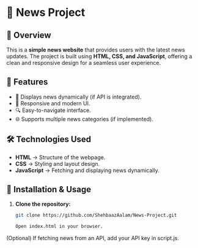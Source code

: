# 📰 News Project

## 📌 Overview
This is a **simple news website** that provides users with the latest news updates. The project is built using **HTML, CSS, and JavaScript**, offering a clean and responsive design for a seamless user experience.

## 🎯 Features
- 📢 Displays news dynamically (if API is integrated).  
- 🎨 Responsive and modern UI.  
- 🔍 Easy-to-navigate interface.  
- 🌐 Supports multiple news categories (if implemented).  

## 🛠️ Technologies Used
- **HTML** → Structure of the webpage.  
- **CSS** → Styling and layout design.  
- **JavaScript** → Fetching and displaying news dynamically.  

## 🚀 Installation & Usage
1. **Clone the repository:**
   ```sh
   git clone https://github.com/ShehbaazAalam/News-Project.git

   Open index.html in your browser.
(Optional) If fetching news from an API, add your API key in script.js.
